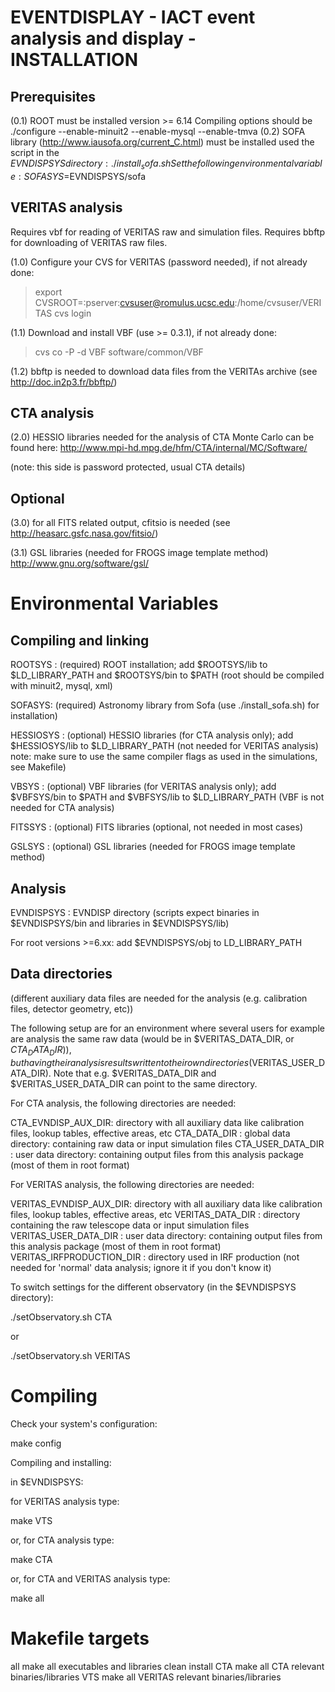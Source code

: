 # EVENTDISPLAY - IACT event analysis and display - INSTALLATION

## Prerequisites

(0.1) ROOT must be installed 
      version >= 6.14
      Compiling options should be 
      ./configure --enable-minuit2 --enable-mysql --enable-tmva
(0.2) SOFA library (http://www.iausofa.org/current_C.html) must be installed
      used the script in the $EVNDISPSYS directory:
      ./install_sofa.sh
      Set the following environmental variable:
      SOFASYS=$EVNDISPSYS/sofa

## VERITAS analysis

Requires vbf for reading of VERITAS raw and simulation files.
Requires bbftp for downloading of VERITAS raw files.

(1.0) Configure your CVS for VERITAS (password needed), if not already done: 

   > export CVSROOT=:pserver:cvsuser@romulus.ucsc.edu:/home/cvsuser/VERITAS
   > cvs login

(1.1) Download and install VBF (use >= 0.3.1), if not already done: 

   > cvs co -P -d VBF software/common/VBF

(1.2) bbftp is needed to download data files from the VERITAs archive (see http://doc.in2p3.fr/bbftp/)

## CTA analysis

(2.0) HESSIO libraries needed for the analysis of CTA Monte Carlo can be found here:
   http://www.mpi-hd.mpg.de/hfm/CTA/internal/MC/Software/

   (note: this side is password protected, usual CTA details)

## Optional

(3.0) for all FITS related output, cfitsio is needed (see http://heasarc.gsfc.nasa.gov/fitsio/)

(3.1) GSL libraries (needed for FROGS image template method)
      http://www.gnu.org/software/gsl/

# Environmental Variables

## Compiling and linking

ROOTSYS :   (required) ROOT installation; add $ROOTSYS/lib to $LD_LIBRARY_PATH and $ROOTSYS/bin to $PATH 
            (root should be compiled with minuit2, mysql, xml)

SOFASYS:    (required) Astronomy library from Sofa (use ./install_sofa.sh) for installation)

HESSIOSYS : (optional) HESSIO libraries (for CTA analysis only); add $HESSIOSYS/lib to $LD_LIBRARY_PATH (not needed for VERITAS analysis)
            note: make sure to use the same compiler flags as used in the simulations, see Makefile)

VBSYS :     (optional) VBF libraries (for VERITAS analysis only); add $VBFSYS/bin to $PATH and $VBFSYS/lib to $LD_LIBRARY_PATH
            (VBF is not needed for CTA analysis)

FITSSYS :   (optional) FITS libraries (optional, not needed in most cases)

GSLSYS :    (optional) GSL libraries (needed for FROGS image template method)

## Analysis

EVNDISPSYS : EVNDISP directory (scripts expect binaries in $EVNDISPSYS/bin and libraries in $EVNDISPSYS/lib) 

For root versions >=6.xx: add $EVNDISPSYS/obj to LD_LIBRARY_PATH

## Data directories

(different auxiliary data files are needed for the analysis (e.g. calibration files, detector geometry, etc))

The following setup are for an environment where several users for example are analysis the same raw data
(would be in $VERITAS_DATA_DIR, or $CTA_DATA_DIR)), but having their analysis results written to their own
directories ($VERITAS_USER_DATA_DIR). 
Note that e.g. $VERITAS_DATA_DIR and $VERITAS_USER_DATA_DIR can point to the same directory.

For CTA analysis, the following directories are needed:

CTA_EVNDISP_AUX_DIR:      directory with all auxiliary data like calibration files, lookup tables, effective areas, etc
CTA_DATA_DIR :            global data directory: containing raw data or input simulation files
CTA_USER_DATA_DIR :       user data directory: containing output files from this analysis package (most of them in root format)

For VERITAS analysis, the following directories are needed:

VERITAS_EVNDISP_AUX_DIR:  directory with all auxiliary data like calibration files, lookup tables, effective areas, etc
VERITAS_DATA_DIR :        directory containing the raw telescope data or input simulation files 
VERITAS_USER_DATA_DIR :   user data directory: containing output files from this analysis package (most of them in root format)
VERITAS_IRFPRODUCTION_DIR : directory used in IRF production (not needed for 'normal' data analysis; ignore it if you don't know it)

To switch settings for the different observatory (in the $EVNDISPSYS directory): 

./setObservatory.sh CTA

or

./setObservatory.sh VERITAS

# Compiling

Check your system's configuration:

make config

Compiling and installing:

in $EVNDISPSYS:

for VERITAS analysis type:

make VTS

or, for CTA analysis type:

make CTA

or, for CTA and VERITAS analysis type:

make all

# Makefile targets

all	make all executables and libraries
clean
install
CTA	make all CTA relevant binaries/libraries
VTS	make all VERITAS relevant binaries/libraries

